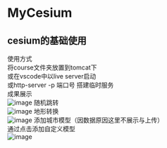 # MyCesium 
## cesium的基础使用
使用方式  
将course文件夹放置到tomcat下  
或在vscode中以live server启动  
或http-server -p 端口号 搭建临时服务  
成果展示  
![image](https://user-images.githubusercontent.com/88532910/204453531-3d386a55-984e-43f7-996d-75522c9313dd.png)
随机跳转  
![image](https://user-images.githubusercontent.com/88532910/204453700-723fbd37-a8b3-4b1c-9eb4-e40adb9ae1b2.png)
地形转换  
![image](https://user-images.githubusercontent.com/88532910/204453809-001e6d2b-a094-44c1-b3f4-51e81679d2ae.png)
添加城市模型（因数据原因这里不展示与上传）  
通过点击添加自定义模型  
![image](https://user-images.githubusercontent.com/88532910/204454013-71038129-fd49-4455-ac1e-e85f1b3dfe04.png)

